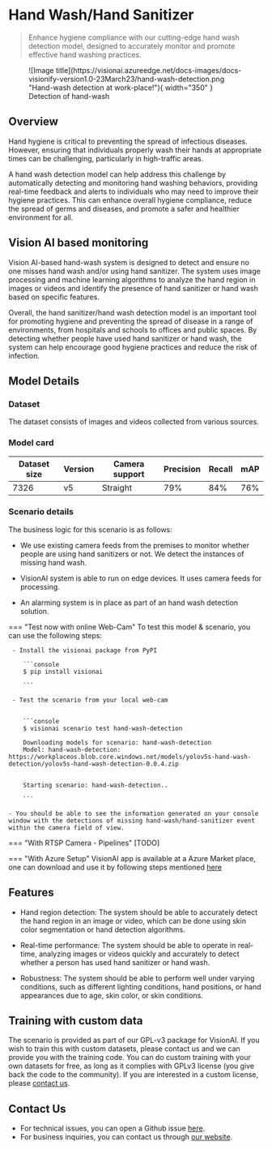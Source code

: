 # Hand Wash/Hand Sanitizer

> Enhance hygiene compliance with our cutting-edge hand wash detection model, designed to accurately monitor and promote effective hand washing practices.

<figure markdown>
  ![Image title](https://visionai.azureedge.net/docs-images/docs-visionify-version1.0-23March23/hand-wash-detection.png "Hand-wash detection at work-place!"){ width="350" }
  <figcaption>Detection of hand-wash</figcaption>
</figure>

## Overview


Hand hygiene is critical to preventing the spread of infectious diseases. However, ensuring that individuals properly wash their hands at appropriate times can be challenging, particularly in high-traffic areas. 

A hand wash detection model can help address this challenge by automatically detecting and monitoring hand washing behaviors, providing real-time feedback and alerts to individuals who may need to improve their hygiene practices. This can enhance overall hygiene compliance, reduce the spread of germs and diseases, and promote a safer and healthier environment for all.

## Vision AI based monitoring


Vision AI-based hand-wash system is designed to detect and ensure no one misses hand wash and/or using hand sanitizer. The system uses image processing and machine learning algorithms to analyze the hand region in images or videos and identify the presence of hand sanitizer or hand wash based on specific features.

Overall, the hand sanitizer/hand wash detection model is an important tool for promoting hygiene and preventing the spread of disease in a range of environments, from hospitals and schools to offices and public spaces. By detecting whether people have used hand sanitizer or hand wash, the system can help encourage good hygiene practices and reduce the risk of infection.

## Model Details

### Dataset

The dataset consists of images and videos collected from various sources. 

### Model card

 <div class="table">
    <table class="fl-table">
        <thead>
        <tr><th>Dataset size</th>
            <th>Version</th>
            <th>Camera support</th>
            <th>Precision</th>
            <th>Recall</th>
            <th> mAP  </th>  
        </thead>
        <tbody>
        <tr>
            <td>7326</td>
            <td>v5</td>
            <td>Straight</td>
            <td>79%</td>
            <td>84%</td>
            <td>76%</td>
        </tr>
        </tbody>
    </table>
</div>
 

### Scenario details

The business logic for this scenario is as follows: 

- We use existing camera feeds from the premises to monitor whether people are using hand sanitizers or not. We detect the instances of missing hand wash.

- VisionAI system is able to run on edge devices. It uses camera feeds for processing. 

- An alarming system is in place as part of an hand wash detection solution. 

=== "Test now with online Web-Cam"
     To test this model & scenario, you can use the following steps:

     - Install the visionai package from PyPI
     
        ```console
        $ pip install visionai
        
        ```
     
     - Test the scenario from your local web-cam
     

        ```console
        $ visionai scenario test hand-wash-detection

        Downloading models for scenario: hand-wash-detection
        Model: hand-wash-detection: https://workplaceos.blob.core.windows.net/models/yolov5s-hand-wash-detection/yolov5s-hand-wash-detection-0.0.4.zip
        

        Starting scenario: hand-wash-detection..

        ```

    - You should be able to see the information generated on your console window with the detections of missing hand-wash/hand-sanitizer event within the camera field of view.

=== "With RTSP Camera - Pipelines"
     [TODO]
 
=== "With Azure Setup"
     VisionAI app is available at a Azure Market place, one can download and use it by following steps mentioned [here](../overview/azure-managed-app.md)





## Features

- Hand region detection: The system should be able to accurately detect the hand region in an image or video, which can be done using skin color segmentation or hand detection algorithms.

- Real-time performance: The system should be able to operate in real-time, analyzing images or videos quickly and accurately to detect whether a person has used hand sanitizer or hand wash.

- Robustness: The system should be able to perform well under varying conditions, such as different lighting conditions, hand positions, or hand appearances due to age, skin color, or skin conditions.



## Training with custom data

The scenario is provided as part of our GPL-v3 package for VisionAI. If you wish to train this with custom datasets, please contact us and we can provide you with the training code. You can do custom training with your own datasets for free, as long as it complies with GPLv3 license (you give back the code to the community). If you are interested in a custom license, please [contact us](../company/contact.md).


## Contact Us

- For technical issues, you can open a Github issue [here](https://github.com/visionify/visionai).
- For business inquiries, you can contact us through [our website](https://visionify.ai/contact).